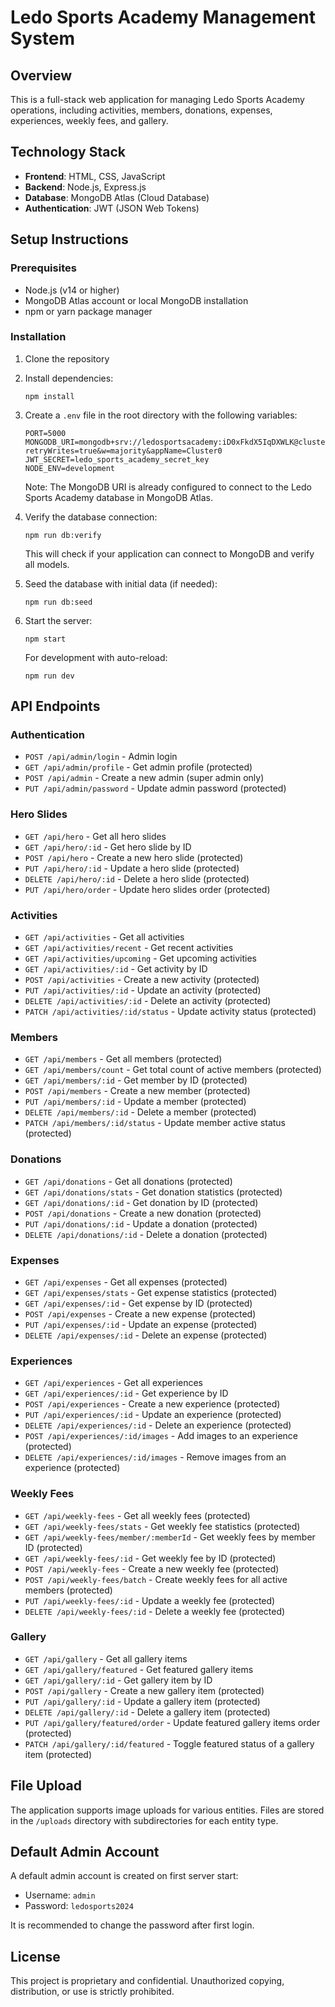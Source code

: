 # Ledo Sports Academy Management System

## Overview
This is a full-stack web application for managing Ledo Sports Academy operations, including activities, members, donations, expenses, experiences, weekly fees, and gallery.

## Technology Stack
- **Frontend**: HTML, CSS, JavaScript
- **Backend**: Node.js, Express.js
- **Database**: MongoDB Atlas (Cloud Database)
- **Authentication**: JWT (JSON Web Tokens)

## Setup Instructions

### Prerequisites
- Node.js (v14 or higher)
- MongoDB Atlas account or local MongoDB installation
- npm or yarn package manager

### Installation
1. Clone the repository
2. Install dependencies:
   ```
   npm install
   ```
3. Create a `.env` file in the root directory with the following variables:
   ```
   PORT=5000
   MONGODB_URI=mongodb+srv://ledosportsacademy:iD0xFkdX5IqDXWLK@cluster0.bpaauiy.mongodb.net/?retryWrites=true&w=majority&appName=Cluster0
   JWT_SECRET=ledo_sports_academy_secret_key
   NODE_ENV=development
   ```
   
   Note: The MongoDB URI is already configured to connect to the Ledo Sports Academy database in MongoDB Atlas.
4. Verify the database connection:
   ```
   npm run db:verify
   ```
   This will check if your application can connect to MongoDB and verify all models.

5. Seed the database with initial data (if needed):
   ```
   npm run db:seed
   ```

6. Start the server:
   ```
   npm start
   ```
   For development with auto-reload:
   ```
   npm run dev
   ```

## API Endpoints

### Authentication
- `POST /api/admin/login` - Admin login
- `GET /api/admin/profile` - Get admin profile (protected)
- `POST /api/admin` - Create a new admin (super admin only)
- `PUT /api/admin/password` - Update admin password (protected)

### Hero Slides
- `GET /api/hero` - Get all hero slides
- `GET /api/hero/:id` - Get hero slide by ID
- `POST /api/hero` - Create a new hero slide (protected)
- `PUT /api/hero/:id` - Update a hero slide (protected)
- `DELETE /api/hero/:id` - Delete a hero slide (protected)
- `PUT /api/hero/order` - Update hero slides order (protected)

### Activities
- `GET /api/activities` - Get all activities
- `GET /api/activities/recent` - Get recent activities
- `GET /api/activities/upcoming` - Get upcoming activities
- `GET /api/activities/:id` - Get activity by ID
- `POST /api/activities` - Create a new activity (protected)
- `PUT /api/activities/:id` - Update an activity (protected)
- `DELETE /api/activities/:id` - Delete an activity (protected)
- `PATCH /api/activities/:id/status` - Update activity status (protected)

### Members
- `GET /api/members` - Get all members (protected)
- `GET /api/members/count` - Get total count of active members (protected)
- `GET /api/members/:id` - Get member by ID (protected)
- `POST /api/members` - Create a new member (protected)
- `PUT /api/members/:id` - Update a member (protected)
- `DELETE /api/members/:id` - Delete a member (protected)
- `PATCH /api/members/:id/status` - Update member active status (protected)

### Donations
- `GET /api/donations` - Get all donations (protected)
- `GET /api/donations/stats` - Get donation statistics (protected)
- `GET /api/donations/:id` - Get donation by ID (protected)
- `POST /api/donations` - Create a new donation (protected)
- `PUT /api/donations/:id` - Update a donation (protected)
- `DELETE /api/donations/:id` - Delete a donation (protected)

### Expenses
- `GET /api/expenses` - Get all expenses (protected)
- `GET /api/expenses/stats` - Get expense statistics (protected)
- `GET /api/expenses/:id` - Get expense by ID (protected)
- `POST /api/expenses` - Create a new expense (protected)
- `PUT /api/expenses/:id` - Update an expense (protected)
- `DELETE /api/expenses/:id` - Delete an expense (protected)

### Experiences
- `GET /api/experiences` - Get all experiences
- `GET /api/experiences/:id` - Get experience by ID
- `POST /api/experiences` - Create a new experience (protected)
- `PUT /api/experiences/:id` - Update an experience (protected)
- `DELETE /api/experiences/:id` - Delete an experience (protected)
- `POST /api/experiences/:id/images` - Add images to an experience (protected)
- `DELETE /api/experiences/:id/images` - Remove images from an experience (protected)

### Weekly Fees
- `GET /api/weekly-fees` - Get all weekly fees (protected)
- `GET /api/weekly-fees/stats` - Get weekly fee statistics (protected)
- `GET /api/weekly-fees/member/:memberId` - Get weekly fees by member ID (protected)
- `GET /api/weekly-fees/:id` - Get weekly fee by ID (protected)
- `POST /api/weekly-fees` - Create a new weekly fee (protected)
- `POST /api/weekly-fees/batch` - Create weekly fees for all active members (protected)
- `PUT /api/weekly-fees/:id` - Update a weekly fee (protected)
- `DELETE /api/weekly-fees/:id` - Delete a weekly fee (protected)

### Gallery
- `GET /api/gallery` - Get all gallery items
- `GET /api/gallery/featured` - Get featured gallery items
- `GET /api/gallery/:id` - Get gallery item by ID
- `POST /api/gallery` - Create a new gallery item (protected)
- `PUT /api/gallery/:id` - Update a gallery item (protected)
- `DELETE /api/gallery/:id` - Delete a gallery item (protected)
- `PUT /api/gallery/featured/order` - Update featured gallery items order (protected)
- `PATCH /api/gallery/:id/featured` - Toggle featured status of a gallery item (protected)

## File Upload
The application supports image uploads for various entities. Files are stored in the `/uploads` directory with subdirectories for each entity type.

## Default Admin Account
A default admin account is created on first server start:
- Username: `admin`
- Password: `ledosports2024`

It is recommended to change the password after first login.

## License
This project is proprietary and confidential. Unauthorized copying, distribution, or use is strictly prohibited.